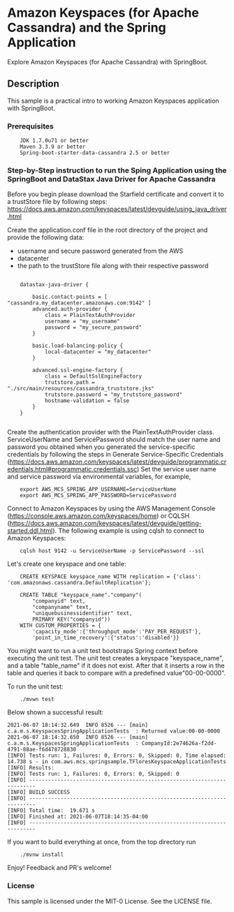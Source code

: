 # Amazon Keyspaces (for Apache Cassandra) and the Spring Application

Explore Amazon Keyspaces (for Apache Cassandra) with SpringBoot.
## Description 
This sample is a practical intro to working Amazon Keyspaces application with SpringBoot.

### Prerequisites
````
    JDK 1.7.0u71 or better
    Maven 3.3.9 or better
    Spring-boot-starter-data-cassandra 2.5 or better
````

### Step-by-Step instruction to run the Sping Application using the SpringBoot and DataStax Java Driver for Apache Cassandra 
Before you begin please download the Starfield certificate and convert it to a trustStore file by following steps: 
https://docs.aws.amazon.com/keyspaces/latest/devguide/using_java_driver.html

Create the application.conf file in the root directory of the project and provide the following data:
- username and secure password generated from the AWS
- datacenter
- the path to the trustStore file along with their respective password

```

    datastax-java-driver {
    
        basic.contact-points = [ "cassandra.my_datacenter.amazonaws.com:9142" ]
        advanced.auth-provider {
            class = PlainTextAuthProvider
            username = "my_username"
            password = "my_secure_password"
        }
    
        basic.load-balancing-policy {
            local-datacenter = "my_datacenter"
        }
    
        advanced.ssl-engine-factory {
            class = DefaultSslEngineFactory
            trutstore.path = "./src/main/resources/cassandra_truststore.jks"
            trutstore.password = "my_trutstore_password"
            hostname-validation = false
        }
    }
        
```

Create the authentication provider with the PlainTextAuthProvider class. ServiceUserName and ServicePassword should match 
the user name and password you obtained when you generated the service-specific credentials by following the steps in 
Generate Service-Specific Credentials 
(https://docs.aws.amazon.com/keyspaces/latest/devguide/programmatic.credentials.html#programmatic.credentials.ssc)
Set the service user name and service password via environmental variables, for example, 
``` 
    export AWS_MCS_SPRING_APP_USERNAME=ServiceUserName 
    export AWS_MCS_SPRING_APP_PASSWORD=ServicePassword 
```

Connect to Amazon Keyspaces by using the AWS Management Console (https://console.aws.amazon.com/keyspaces/home) or 
CQLSH (https://docs.aws.amazon.com/keyspaces/latest/devguide/getting-started.ddl.html).
The following example is using cqlsh to connect to Amazon Keyspaces:  
```
    cqlsh host 9142 -u ServiceUserName -p ServicePassword --ssl
```

Let's create one keyspace and one table:
````
    CREATE KEYSPACE keyspace_name WITH replication = {'class': 'com.amazonaws.cassandra.DefaultReplication'};
````

````
    CREATE TABLE "keyspace_name"."company"(
        "companyid" text,
        "companyname" text,
        "uniquebusinessidentifier" text,
        PRIMARY KEY("companyid"))
    WITH CUSTOM_PROPERTIES = {
        'capacity_mode':{'throughput_mode':'PAY_PER_REQUEST'},
        'point_in_time_recovery':{'status':'disabled'}}
````

You might want to run a unit test bootstraps Spring context before executing the unit test.
The unit test creates a keyspace "keyspace_name", and a table "table_name" if it does not exist.
After that it inserts a row in the table and queries it back to compare with a predefined value"00-00-0000".

To run the unit test: 

```
    ./mvwn test
```

Below shown a successful result:

```
2021-06-07 18:14:32.649  INFO 8526 --- [main] c.a.m.s.KeyspacesSpringApplicationTests  : Returned value:00-00-0000
2021-06-07 18:14:32.650  INFO 8526 --- [main] c.a.m.s.KeyspacesSpringApplicationTests  : CompanyId:2e74626a-f2dd-4791-88ae-f6d478728830
[INFO] Tests run: 1, Failures: 0, Errors: 0, Skipped: 0, Time elapsed: 14.738 s - in com.aws.mcs.springsample.TFloresKeyspaceApplicationTests
[INFO] Results: 
[INFO] Tests run: 1, Failures: 0, Errors: 0, Skipped: 0
[INFO] ------------------------------------------------------------------------
[INFO] BUILD SUCCESS
[INFO] ------------------------------------------------------------------------
[INFO] Total time:  19.671 s
[INFO] Finished at: 2021-06-07T18:14:35-04:00
[INFO] ------------------------------------------------------------------------
```   

If you want to build everything at once, from the top directory run
```
    ./mvnw install
```

Enjoy! Feedback and PR's welcome!

### License

This sample is licensed under the MIT-0 License. See the LICENSE file.
